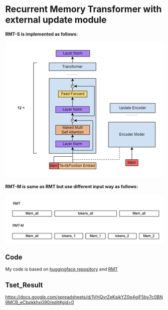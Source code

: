 # Recurrent Memory Transformer with external update module

#### RMT-S is implemented as follows:
![**RMT-U**](img/RMT-S.png?raw=True)

#### RMT-M is same as RMT but use different input way as follows:
![**RMT-M**](img/RMT-M.png?raw=True)

## Code
My code is based on [huggingface repository](https://github.com/huggingface/transformers) and [RMT](https://github.com/booydar/recurrent-memory-transformer)


## Tset_Result
https://docs.google.com/spreadsheets/d/1VHQyrZeKsikYZ0p4giF5by7c0BN9MCB_eCbpkkhxG90/edit#gid=0
